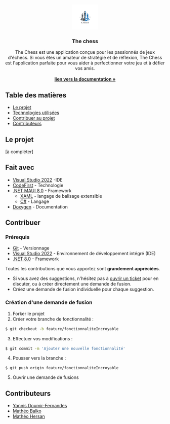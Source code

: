 

<br/>
<p align="center">
  <a href="https://github.com/ShaanCoding/ReadME-Generator">
    <img src="./src/Chess/Chess/Resources/Images/logochess.png" alt="Logo" width="80" height="80">
  </a>

  <h3 align="center">The chess</h3>

  <p align="center">
    The Chess est une application conçue pour les passionnés de jeux d'échecs. Si vous êtes un amateur de stratégie et de réflexion, The Chess est l'application parfaite pour vous aider à perfectionner votre jeu et à défier vos amis.
    <br/>
    <br/>
    <a href="https://codefirst.iut.uca.fr/git/Chess/Chess/wiki"><strong>lien vers la documentation »</strong></a>
  </p>
</p>

## Table des matières

* [Le projet](#le-projet)
* [Technologies utilisées](#fait-avec)
* [Contribuer au projet](#contribuer)
* [Contributeurs](#contributeurs)


## Le projet

[à compléter]

## Fait avec
- [Visual Studio 2022](https://visualstudio.microsoft.com/fr/vs/ "IDE") -IDE
- [CodeFirst](https://codefirst.iut.uca.fr/) - Technologie
- [.NET MAUI 8.0](https://learn.microsoft.com/en-us/dotnet/maui/what-is-maui?view=net-maui-8.0) - Framework
    - [XAML](https://learn.microsoft.com/fr-fr/dotnet/desktop/wpf/xaml/?view=netdesktop-8.0) - langage de balisage extensible
    - [C#](https://learn.microsoft.com/fr-fr/dotnet/csharp/) - Langage
- [Doxygen](https://www.doxygen.nl/) - Documentation

## Contribuer

### Prérequis

-   [Git](https://git-scm.com/) - Versionnage
-   [Visual Studio 2022](https://visualstudio.microsoft.com/fr/vs/ "IDE") - Environnement de développement intégré (IDE)
-   [.NET 8.0](https://dotnet.microsoft.com/en-us/download/dotnet/8.0) - Framework

Toutes les contributions que vous apportez sont **grandement appréciées**.

-   Si vous avez des suggestions, n'hésitez pas à [ouvrir un ticket](https://codefirst.iut.uca.fr/git/Chess/Chess/issues) pour en discuter, ou à créer directement une demande de fusion.
-   Créez une demande de fusion individuelle pour chaque suggestion.

### Création d'une demande de fusion

1.  Forker le projet
2.  Créer votre branche de fonctionnalité :  
```bash
$ git checkout -b feature/fonctionnaliteIncroyable
```
3.  Effectuer vos modifications : 
```bash
$ git commit -m 'Ajouter une nouvelle fonctionnalité'
```
4.  Pousser vers la branche : 
```
$ git push origin feature/fonctionnaliteIncroyable
```
5.  Ouvrir une demande de fusions


## Contributeurs

* [Yannis Doumir-Fernandes](https://codefirst.iut.uca.fr/git/yannis.doumir_fernandes)
* [Mathéo Balko](https://codefirst.iut.uca.fr/git/matheo.balko) 
* [Mathéo Hersan](https://codefirst.iut.uca.fr/git/matheo.hersan) 


